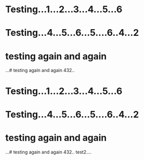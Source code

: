 # Testing...1...2...3...4...5...6
# Testing...4...5...6...5....6..4...2
# testing again and again
...# testing again and again
432..
# Testing...1...2...3...4...5...6
# Testing...4...5...6...5....6..4...2
# testing again and again
...# testing again and again
432..
test2....
